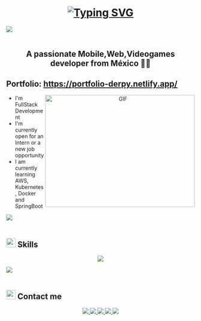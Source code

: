
<h1 align="center">  <a href="https://git.io/typing-svg"><img src="https://readme-typing-svg.herokuapp.com?font=Fira+Code&pause=1000&color=A42EF7&random=false&width=435&lines=Hi%2C+I'm+Derpy++i+love+programming++%3C3" alt="Typing SVG" /></a> </h1>
<img src="https://user-images.githubusercontent.com/73097560/115834477-dbab4500-a447-11eb-908a-139a6edaec5c.gif"><br><br>

 <h2 align="center">  A passionate  Mobile,Web,Videogames developer from México  🧑‍💻</h2>

<section>
  <h2>Portfolio: <a href="https://portfolio-derpy.netlify.app/"  target="_blank"> https://portfolio-derpy.netlify.app/ </a> </h2>

  <a target="_blank" align="center">
  <img align="right" top="500" height="300" width="400" alt="GIF" src="https://media.giphy.com/media/Dh5q0sShxgp13DwrvG/giphy.gif">
  </a>
  
 <ul>
  <li>I'm FullStack Development</li>
   <li>I'm currently open for an Intern or a new job opportunity</li>
   <li>I am currently learning AWS, Kubernetes, Docker and SpringBoot</li>
   
 </ul>

<img src="https://user-images.githubusercontent.com/73097560/115834477-dbab4500-a447-11eb-908a-139a6edaec5c.gif"><br><br>

## <img src="https://media2.giphy.com/media/QssGEmpkyEOhBCb7e1/giphy.gif?cid=ecf05e47a0n3gi1bfqntqmob8g9aid1oyj2wr3ds3mg700bl&rid=giphy.gif" width ="25"><b> Skills</b>

<p align="center">
    <img src="https://skillicons.dev/icons?i=vscode,git,html,css,tailwind,bootstrap,php,laravel,js,express,nestjs,react,nextjs,nodejs,java,kotlin,firebase,mongodb,mysql,postgres,postman" />

</p>


<img src="https://user-images.githubusercontent.com/73097560/115834477-dbab4500-a447-11eb-908a-139a6edaec5c.gif"><br><br>

## <img src="https://media2.giphy.com/media/QssGEmpkyEOhBCb7e1/giphy.gif?cid=ecf05e47a0n3gi1bfqntqmob8g9aid1oyj2wr3ds3mg700bl&rid=giphy.gif" width ="25"><b> Contact me </b>

<p align="center">
  <a href="https://twitter.com/DerpyCranel" target="_blank">
    <img src="https://skillicons.dev/icons?i=twitter" />
  </a>
     <a href="mailto:miguel45klm@gmail.com" target="_blank">
    <img src="https://skillicons.dev/icons?i=gmail" />
  </a>
 
   <a href="https://www.linkedin.com/in/miguel-mart%C3%ADnez-43707b238/" target="_blank">
    <img src="https://skillicons.dev/icons?i=linkedin" />
  </a>

   <a href="https://www.instagram.com/derpycranel/" target="_blank">
    <img src="https://skillicons.dev/icons?i=instagram" />
  </a> 
    <a href="https://discordapp.com/users/344271786185326593" target="_blank">
    <img src="https://skillicons.dev/icons?i=discord" />
  </a>
  
</p>
  
</section>


